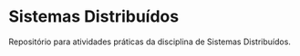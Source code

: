 #  Sistemas Distribuídos	

Repositório para atividades práticas da disciplina de  Sistemas Distribuídos.
